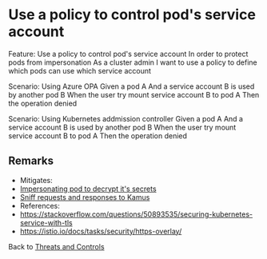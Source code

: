 # Use a policy to control pod's service account

Feature: Use a policy to control pod's service account
  In order to protect pods from impersonation
  As a cluster admin
  I want to use a policy to define which pods can use which service account

  Scenario: Using Azure OPA
    Given a pod A
    And a service account B is used by another pod B
    When the user try mount service account B to pod A
    Then the operation denied

  Scenario: Using Kubernetes addmission controller
    Given a pod A
    And a service account B is used by another pod B
    When the user try mount service account B to pod A
    Then the operation denied


## Remarks

* Mitigates:
 * [Impersonating pod to decrypt it's secrets](/docs/threatmodeling/threats/decryption/pod_impersonation)
 * [Sniff requests and responses to Kamus](/docs/threatmodeling/threats/decryption/sniffing_tampering)
* References:
 * https://stackoverflow.com/questions/50893535/securing-kubernetes-service-with-tls
 * https://istio.io/docs/tasks/security/https-overlay/

Back to [Threats and Controls](/docs/threatmodeling/threats_controls)
